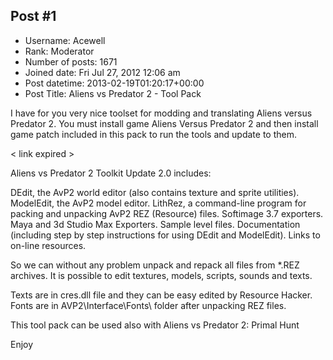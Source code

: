 ## Post #1
- Username: Acewell
- Rank: Moderator
- Number of posts: 1671
- Joined date: Fri Jul 27, 2012 12:06 am
- Post datetime: 2013-02-19T01:20:17+00:00
- Post Title: Aliens vs Predator 2 - Tool Pack

I have for you very nice toolset for modding and translating Aliens versus Predator 2.
You must install game Aliens Versus Predator 2 and then install game patch included in this pack to run the tools and
update to them.

< link expired >

Aliens vs Predator 2 Toolkit Update 2.0 includes:

DEdit, the AvP2 world editor (also contains texture and sprite utilities).
ModelEdit, the AvP2 model editor.
LithRez, a command-line program for packing and unpacking AvP2 REZ (Resource) files.
Softimage 3.7 exporters.
Maya and 3d Studio Max Exporters.
Sample level files.
Documentation (including step by step instructions for using DEdit and ModelEdit).
Links to on-line resources.

So we can without any problem unpack and repack all files from *.REZ archives.
It is possible to edit textures, models, scripts, sounds and texts.

Texts are in cres.dll file and they can be easy edited by Resource Hacker. Fonts are in AVP2\Interface\Fonts\ folder after unpacking REZ files.

This tool pack can be used also with Aliens vs Predator 2: Primal Hunt  

Enjoy
